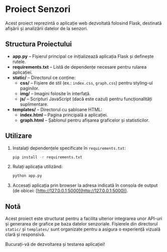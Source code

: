 # Proiect Senzori

Acest proiect reprezintă o aplicație web dezvoltată folosind Flask, destinată afișării și analizării datelor de la senzori.

## Structura Proiectului

- **app.py** – Fișierul principal ce inițializează aplicația Flask și definește rutele.
- **requirements.txt** – Listă de dependențe necesare pentru rularea aplicației.
- **static/** – Directorul ce conține:
  - **css/** – Fișiere de stil (ex.: `index.css`, `graph.css`) pentru styling-ul paginilor.
  - **img/** – Imagini folosite în interfață.
  - **js/** – Scripturi JavaScript (dacă este cazul) pentru funcționalități suplimentare.
- **templates/** – Directorul cu șabloane HTML:
  - **index.html** – Pagina principală a aplicației.
  - **graph.html** – Șablonul pentru afișarea graficelor și statisticilor.

## Utilizare

1. Instalați dependențele specificate în `requirements.txt`:
   ```sh
   pip install -r requirements.txt
   ```
2. Rulați aplicația utilizând:
   ```sh
   python app.py
   ```
3. Accesați aplicația prin browser la adresa indicată în consola de output (de obicei: [http://127.0.0.1:5000](http://127.0.0.1:5000)).

## Notă

Acest proiect este structurat pentru a facilita ulterior integrarea unor API-uri și generarea de grafice pe baza datelor senzoriale. Fișierele din directorul `static/` și `templates/` sunt organizate pentru a asigura o experiență vizuală clară și responsivă.

Bucurați-vă de dezvoltarea și testarea aplicației!
